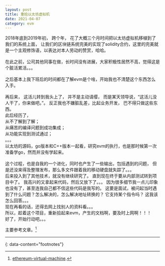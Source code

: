 ```yaml
---
layout: post
title: 重拾以太坊虚拟机
date: 2021-04-07
category: evm
---
```


2018年底到2019年初， 跨个年， 花了大概三个月时间把以太坊虚拟机移植到了我们的系统上面， 让我们的区块链系统完美的实现了solidity合约，这里的完美就是一个主观修饰语，以表达对本人劳动的赞赏，哈哈。  
<br/>
在此之前，公司其他同事在做，长时间没有进展，大家积极性居然不高，觉得这是个脏活累活。。。  
<br/>
之后基本上我下班后的时间都在了解evm是个啥，开始我也不清楚这个东西怎么入手。  
<br/>
再后来， 这活儿转到我头上了， 并不是主动请缨， 而是某天领导说，“这活儿没人干了，你来做吧。”。  反正我也不嫌脏乱差，比起业务开发， 巴不得只做这些东西。
<br/>
此后经历了，  
从不了解到了解；  
从痛苦的编译问题到成功集成；  
从功能实现到测试通过；  
。。。  
以太坊的源码，go版本和C++版本一起看，研究evm的执行，也是那时候第一次准备学go，然而并没有学起来。  
<br/>
这个过程，也是自我的一个进化，同时也产生了一些输出，包括遇到的问题， 但是还没来得及整理发布，那么多文件跟着我的移动硬盘就失踪了。。。   
后来投入到了其他技术，就没有继续研究了。 直到现在终于要从内部测试转到项目中了。 我高兴的又拿起来代码，然后又放下了。。。  因为很多细节我一点儿印象也没有了，甚至连我自己都不信这些代码是我写的。 这要是面试，被问起当时遇到了什么问题？怎么解决的，怎么解决地址转换的？ 它支持某个指令吗？ 这我该怎么回答。。。  
现在再看的话，还得去网上找别人的资料看。。。   
所以，趁着这个项目，重新拾起来evm，产生的文档啊，要及时上网啊！！！  
好了，开始行动吧。。。   

主要参考文章。[^1]

---
{: data-content="footnotes"}

[^1]: [ethereum-virtual-machine](https://eth.wiki/en/concepts/evm/ethereum-virtual-machine-(evm)-awesome-list).

